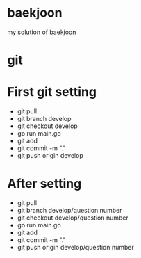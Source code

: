 # baekjoon
my solution of baekjoon

# git

# First git setting


- git pull
- git branch develop
- git checkout develop
- go run main.go
- git add .
- git commit -m "."
- git push origin develop

# After setting

- git pull
- git branch develop/question number
- git checkout develop/question number
- go run main.go
- git add .
- git commit -m "."
- git push origin develop/question number